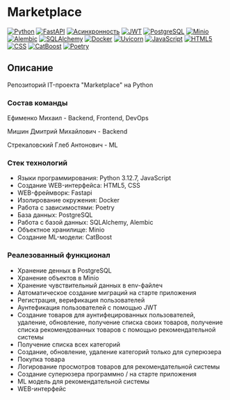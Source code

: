 # Marketplace
[![Python](https://img.shields.io/badge/-Python-464646?style=flat-square&logo=Python)](https://www.python.org/)
[![FastAPI](https://img.shields.io/badge/-FastAPI-464646?style=flat-square&logo=fastapi)](https://fastapi.tiangolo.com/)
[![Асинхронность](https://img.shields.io/badge/-Асинхронность-464646?style=flat-square&logo=Асинхронность)](https://en.wikipedia.org/wiki/Asynchrony_(computer_programming))
[![JWT](https://img.shields.io/badge/-JWT-464646?style=flat-square&logo=JWT)](https://jwt.io/introduction)
[![PostgreSQL](https://img.shields.io/badge/-PostgreSQL-464646?style=flat-square&logo=PostgreSQL)](https://www.postgresql.org/)
[![Minio](https://img.shields.io/badge/-Minio-464646?style=flat-square&logo=Minio)](https://min.io/)
[![Alembic](https://img.shields.io/badge/-Alembic-464646?style=flat-square&logo=Alembic)](https://alembic.sqlalchemy.org/en/latest/)
[![SQLAlchemy](https://img.shields.io/badge/-SQLAlchemy-464646?style=flat-square&logo=SQLAlchemy)](https://www.sqlalchemy.org/)
[![Docker](https://img.shields.io/badge/-Docker-464646?style=flat-square&logo=docker)](https://www.docker.com/)
[![Uvicorn](https://img.shields.io/badge/-Uvicorn-464646?style=flat-square&logo=uvicorn)](https://www.uvicorn.org/)
[![JavaScript](https://img.shields.io/badge/-JavaScript-464646?style=flat-square&logo=JavaScript)]()
[![HTML5](https://img.shields.io/badge/-HTML5-464646?style=flat-square&logo=HTML5)]()
[![CSS](https://img.shields.io/badge/-css-464646?style=flat-square&logo=css)]()
[![CatBoost](https://img.shields.io/badge/-CatBoost-464646?style=flat-square&logo=CatBoost)](https://catboost.ai/)
[![Poetry](https://img.shields.io/badge/-Poetry-464646?style=flat-square&logo=Poetry)](https://python-poetry.org/)


## Описание

Репозиторий IT-проекта "Marketplace" на Python

### Состав команды 

Ефименко Михаил - Backend, Frontend, DevOps

Мишин Дмитрий Михайлович - Backend

Стрекаловский Глеб Антонович - ML

### Стек технологий

- Языки программирования: Python 3.12.7, JavaScript
- Создание WEB-интерфейса: HTML5, CSS
- WEB-фреймворк: Fastapi
- Изолирование окружения: Docker
- Работа с зависимостями: Poetry
- База данных: PostgreSQL
- Работа с базой данных: SQLAlchemy, Alembic
- Объектное хранилище: Minio
- Создание ML-модели: CatBoost

### Реалезованный функционал 

- Хранение денных в PostgreSQL
- Хранение объектов в Minio
- Хранение чувствительный данных в env-файлеч
- Автоматическое создание миграций на старте приложения
- Регистрация, верификация пользователей
- Аунтефикация пользователей с помощью JWT
- Создание товаров для аунтифецированных пользователей, удаление, обновление, получение списка своих товаров, получение списка рекомендованных товаров с помощью рекомендательной системы
- Получение списка всех категорий
- Создание, обновление, удаление категорий только для суперюзера
- Покупка товара
- Логирование просмотров товаров для рекомендательной системы
- Создание суперюзера программно / на старте приложения
- ML модель для рекомендательной системы
- WEB-интерфейс
